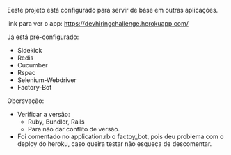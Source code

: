 Eeste projeto está configurado para servir
de báse em outras aplicações.

link para ver o app: https://devhiringchallenge.herokuapp.com/

Já está pré-configurado:

* Sidekick
* Redis
* Cucumber
* Rspac
* Selenium-Webdriver
* Factory-Bot

Obersvação:

* Verificar a versão:
  * Ruby, Bundler, Rails
  * Para não dar conflito de versão.
* Foi comentado no application.rb o factoy_bot, pois deu problema com o deploy do heroku,
  caso queira testar não esqueça de descomentar.
